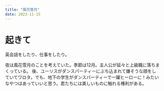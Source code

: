 ```yaml
---
title: "風花雪月"
date: 2023-11-15
---
```


# 起きて
英会話をしたり、仕事をしたり。

夜は風花雪月のことを考えていた。季節は12月。主人公が延々と上級職に落ちまくっている。
後、ユーリスがダンスパーティーにぶち込まれて嫌そうな顔をしていてワロタ。でも、地下の学生がダンスパーティーで一躍ヒーローに！みたいなやつはあっていいと思う。君たちには美しいものに触れる権利がある。